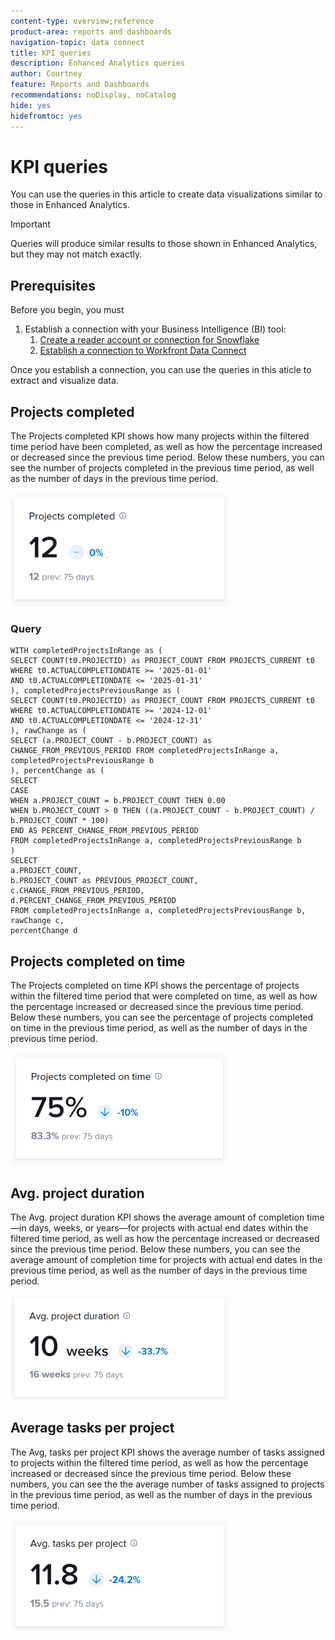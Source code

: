 ```yaml
---
content-type: overview;reference
product-area: reports and dashboards
navigation-topic: data connect
title: KPI queries
description: Enhanced Analytics queries
author: Courtney
feature: Reports and Dashboards
recommendations: noDisplay, noCatalog
hide: yes
hidefromtoc: yes
---
```


# KPI queries

You can use the queries in this article to create data visualizations similar to those in Enhanced Analytics.

>[!IMPORTANT]
>
>Queries will produce similar results to those shown in Enhanced Analytics, but they may not match exactly.


## Prerequisites

Before you begin, you must

1. Establish a connection with your Business Intelligence (BI) tool:
    1. [Create a reader account or connection for Snowflake](/help/quicksilver/reports-and-dashboards/data-lake/create-a-reader-account.md)
    1. [Establish a connection to Workfront Data Connect](/help/quicksilver/reports-and-dashboards/data-lake/share-data-externally.md)

Once you establish a connection, you can use the queries in this aticle to extract and visualize data.

## Projects completed

The Projects completed KPI shows how many projects within the filtered time period have been completed, as well as how the percentage increased or decreased since the previous time period. Below these numbers, you can see the number of projects completed in the previous time period, as well as the number of days in the previous time period.

![KPI projects completed](assets/kpi-projects-completed-350x182.png)

### Query

```
WITH completedProjectsInRange as ( 
SELECT COUNT(t0.PROJECTID) as PROJECT_COUNT FROM PROJECTS_CURRENT t0 
WHERE t0.ACTUALCOMPLETIONDATE >= '2025-01-01' 
AND t0.ACTUALCOMPLETIONDATE <= '2025-01-31' 
), completedProjectsPreviousRange as ( 
SELECT COUNT(t0.PROJECTID) as PROJECT_COUNT FROM PROJECTS_CURRENT t0 
WHERE t0.ACTUALCOMPLETIONDATE >= '2024-12-01' 
AND t0.ACTUALCOMPLETIONDATE <= '2024-12-31' 
), rawChange as ( 
SELECT (a.PROJECT_COUNT - b.PROJECT_COUNT) as CHANGE_FROM_PREVIOUS_PERIOD FROM completedProjectsInRange a, completedProjectsPreviousRange b 
), percentChange as ( 
SELECT  
CASE 
WHEN a.PROJECT_COUNT = b.PROJECT_COUNT THEN 0.00 
WHEN b.PROJECT_COUNT > 0 THEN ((a.PROJECT_COUNT - b.PROJECT_COUNT) / b.PROJECT_COUNT * 100) 
END AS PERCENT_CHANGE_FROM_PREVIOUS_PERIOD 
FROM completedProjectsInRange a, completedProjectsPreviousRange b 
) 
SELECT 
a.PROJECT_COUNT, 
b.PROJECT_COUNT as PREVIOUS_PROJECT_COUNT, 
c.CHANGE_FROM_PREVIOUS_PERIOD, 
d.PERCENT_CHANGE_FROM_PREVIOUS_PERIOD 
FROM completedProjectsInRange a, completedProjectsPreviousRange b, rawChange c, 
percentChange d

```
## Projects completed on time

The Projects completed on time KPI shows the percentage of projects within the filtered time period that were completed on time, as well as how the percentage increased or decreased since the previous time period. Below these numbers, you can see the percentage of projects completed on time in the previous time period, as well as the number of days in the previous time period.

![KPI projects completed on time](assets/kpi-projects-completed-on-time-350x180.png)

## Avg. project duration

The Avg. project duration KPI shows the average amount of completion time—in days, weeks, or years—for projects with actual end dates within the filtered time period, as well as how the percentage increased or decreased since the previous time period. Below these numbers, you can see the average amount of completion time for projects with actual end dates in the previous time period, as well as the number of days in the previous time period.

![KPI average project duration](assets/kpi-avg.-project-duration-350x168.png)

## Average tasks per project

The Avg, tasks per project KPI shows the average number of tasks assigned to projects within the filtered time period, as well as how the percentage increased or decreased since the previous time period. Below these numbers, you can see the the average number of tasks assigned to projects in the previous time period, as well as the number of days in the previous time period.

![KPI average tasks per project](assets/kpi-average-tasks-per-project-350x179.png)